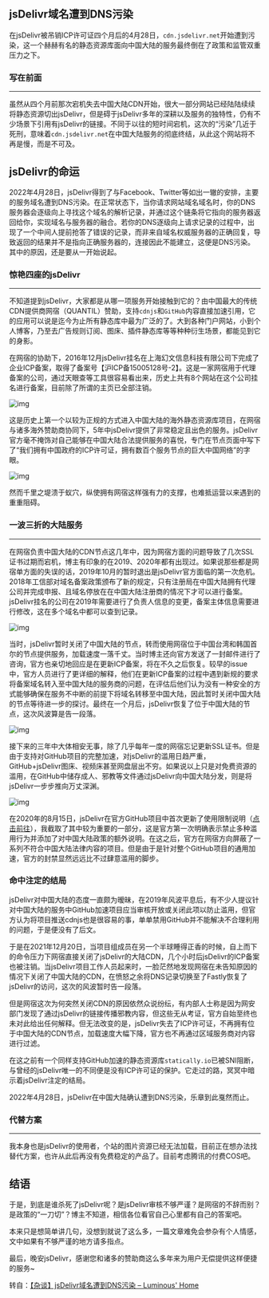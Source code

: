 ## jsDelivr域名遭到DNS污染

在jsDelivr被吊销ICP许可证四个月后的4月28日，`cdn.jsdelivr.net`开始遭到污染，这一个赫赫有名的静态资源库面向中国大陆的服务最终倒在了政策和监管双重压力之下。

### 写在前面

---

虽然从四个月前那次宕机失去中国大陆CDN开始，很大一部分网站已经陆陆续续将静态资源切出jsDelivr，但是碍于jsDelivr多年的深耕以及服务的独特性，仍有不少场景下引用有jsDelivr的链接。不同于以往的短时间宕机，这次的“污染”几近于死刑，意味着`cdn.jsdelivr.net`在中国大陆服务的彻底终结，从此这个网站将不再是慢，而是不可及。

## jsDelivr的命运

2022年4月28日，jsDelivr得到了与Facebook、Twitter等如出一辙的安排，主要的服务域名遭到DNS污染。在正常状态下，当你请求网站域名域名时，你的DNS服务器会逐级向上寻找这个域名的解析记录，并通过这个链条将它指向的服务器返回给你，实现域名与服务器的融合。若你的DNS逐级向上请求记录的过程中，出现了一个中间人提前抢答了错误的记录，而非来自域名权威服务器的正确回复，导致返回的结果并不是指向正确服务器的，连接因此不能建立，这便是DNS污染。其中的原因，还是要从一开始说起。

### 惊艳四座的jsDelivr

---

不知道提到jsDelivr，大家都是从哪一项服务开始接触到它的？由中国最大的传统CDN提供商网宿（QUANTIL）赞助，支持`cdnjs`和`GitHub`内容直接加速引用，它的应用可以说是迄今为止所有静态库中最为广泛的了。大到各种门户网站，小到个人博客，乃至去广告规则订阅、图床、插件静态库等等种种衍生场景，都能见到它的身影。

在网宿的协助下，2016年12月jsDelivr挂名在上海幻文信息科技有限公司下完成了企业ICP备案，取得了备案号【沪ICP备15005128号-2】。这是一家网宿用于代理备案的公司，通过天眼查等工具很容易看出来，历史上共有8个网站在这个公司挂名进行备案，目前除了所谓的主页已全部注销。

![img](https://pic.xinsong.xyz/img/202205182323834.jpeg)

这是历史上第一个以较为正规的方式进入中国大陆的海外静态资源库项目，在网宿与诸多海外赞助商协同下，5年中jsDelivr提供了非常稳定且出色的服务。jsDelivr官方毫不掩饰对自己能够在中国大陆合法提供服务的喜悦，专门在节点页面中写下了“我们拥有中国政府的ICP许可证，拥有数百个服务节点的巨大中国网络”的字眼。

![img](https://pic.xinsong.xyz/img/202205182323474.jpeg)

然而千里之堤溃于蚁穴，纵使拥有网宿这样强有力的支撑，也难抵运营以来遇到的重重阻碍。



### 一波三折的大陆服务

---

在网宿负责中国大陆的CDN节点这几年中，因为网宿方面的问题导致了几次SSL证书过期而宕机，博主有印象的在2019、2020年都有出现过。如果说那些都是网宿单方面的失误的话，2019年10月的暂时退出是jsDelivr官方面临的第一次危机。2018年工信部对域名备案政策颁布了新的规定，只有注册局在中国大陆拥有代理公司并完成申报、且域名停放在在中国大陆注册商的情况下才可以进行备案。jsDelivr挂名的公司在2019年需要进行了负责人信息的变更，备案主体信息需要进行修改，这在多个域名中都可以查到记录。

![img](https://pic.xinsong.xyz/img/202205182324491.jpeg)

当时，jsDelivr暂时关闭了中国大陆的节点，转而使用网宿位于中国台湾和韩国首尔的节点提供服务，加载速度一落千丈。当时博主还向官方发送了一封邮件进行了咨询，官方也亲切地回应是在更新ICP备案，将在不久之后恢复。较早的issue中，官方人员进行了更详细的解释，他们在更新ICP备案的过程中遇到新规的要求将备案域名转入至中国大陆的服务商的问题，在评估后他们认为没有一种安全的方式能够确保在服务不中断的前提下将域名转移至中国大陆，因此暂时关闭中国大陆的节点等待进一步的探讨。最终在一个月后，jsDelivr恢复了位于中国大陆的节点，这次风波算是告一段落。

![img](https://pic.xinsong.xyz/img/202205182324903.jpeg)

接下来的三年中大体相安无事，除了几乎每年一度的网宿忘记更新SSL证书。但是由于支持对GitHub项目的完整加速，对jsDelivr的滥用日趋严重，GitHub+jsDelivr图床、视频床甚至网盘层出不穷。如果说以上只是对免费资源的滥用，在GitHub中储存成人、邪教等文件通过jsDelivr向中国大陆分发，则是将jsDelivr一步步推向万丈深渊。

![img](https://pic.xinsong.xyz/img/202205182324078.jpeg)

在2020年的8月15日，jsDelivr在官方GitHub项目中首次更新了使用限制说明（[点击前往](https://github.com/jsdelivr/jsdelivr/commit/47a9984457d37ca0c46904fe2bd5d827ee6fee96)），我截取了其中较为重要的一部分，这是官方第一次明确表示禁止多种滥用行为并添加了对中国大陆政策的额外说明。在这之后，官方在网宿方向屏蔽了一系列不符合中国大陆法律内容的项目。但是由于是针对整个GitHub项目的通用加速，官方的封禁显然远远比不过肆意滥用的脚步。

### 命中注定的结局

jsDelivr对中国大陆的态度一直颇为暧昧，在2019年风波平息后，有不少人提议针对中国大陆的服务中GitHub加速项目应当审核开放或关闭此项以防止滥用，但官方认为将项目推送cdnjs也是很容易的事，单单禁用GitHub并不能解决不合理利用的问题，于是便没有了后文。

于是在2021年12月20日，当项目组成员在另一个半球睡得正香的时候，自上而下的命令压力下网宿直接关闭了jsDelivr的大陆CDN，几个小时后jsDelivr的ICP备案也被注销。当jsDelivr项目工作人员起来时，一脸茫然地发现网宿在未告知原因的情况下关闭了中国大陆的CDN，在愤怒之余将DNS记录切换至了Fastly恢复了jsDelivr的访问，这次的风波暂时告一段落。

但是网宿这次为何突然关闭CDN的原因依然众说纷纭，有内部人士称是因为网安部门发现了通过jsDelivr的链接传播邪教内容，但这些无从考证，官方自始至终也未对此给出任何解释。但无法改变的是，jsDelivr失去了ICP许可证，不再拥有位于中国大陆的CDN节点，加载速度大幅下降，官方也不再通过区域服务商对内容进行过滤。

在这之前有一个同样支持GitHub加速的静态资源库`statically.io`已被SNI阻断，与曾经的jsDelivr唯一的不同便是没有ICP许可证的保护。它走过的路，冥冥中暗示着jsDelivr注定的结局。

2022年4月28日，jsDelivr在中国大陆确认遭到DNS污染，乐章到此戛然而止。

### 代替方案

---

我本身也是jsDelivr的使用者，个站的图片资源已经无法加载，目前正在想办法找替代方案，也许从此后再没有免费稳定的产品了。目前考虑腾讯的付费COS吧。

## 结语

于是，到底是谁杀死了jsDelivr呢？是jsDelivr审核不够严谨？是网宿的不辞而别？是政策的“一刀切”？博主不知道，相信各位看官自己心里都有自己的答案吧。

本来只是想简单讲几句，没想到就说了这么多，一篇文章难免会参杂有个人情感，文中如果有不够严谨的地方请多指点。

最后，晚安jsDelivr，感谢您和诸多的赞助商这么多年来为用户无偿提供这样便捷的服务~

转自：[【杂谈】jsDelivr域名遭到DNS污染 – Luminous' Home](https://luotianyi.vc/6295.html)

